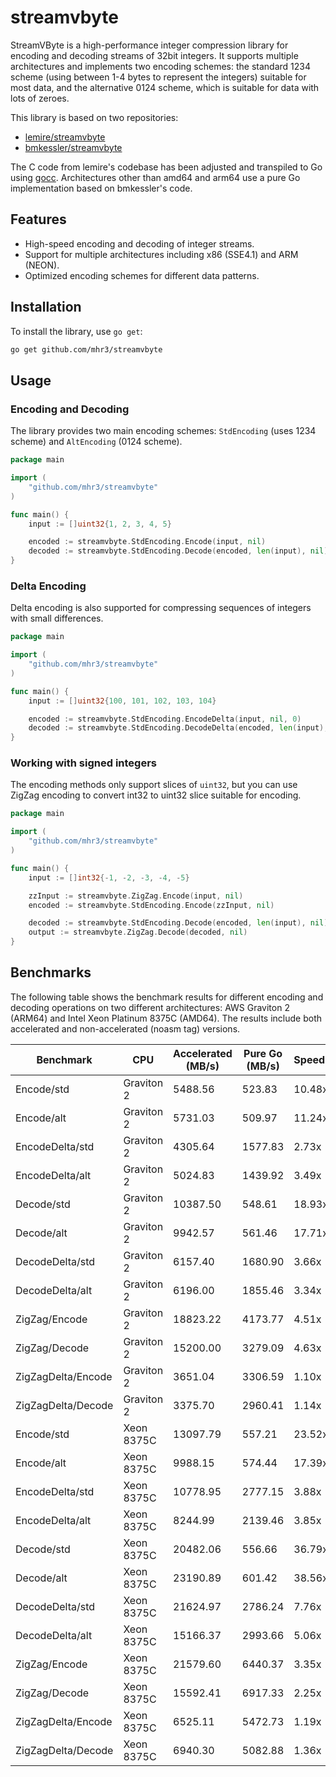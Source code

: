 # streamvbyte

StreamVByte is a high-performance integer compression library for encoding and decoding streams of 32bit integers. It supports multiple architectures and implements two encoding schemes: the standard 1234 scheme (using between 1-4 bytes to represent the integers) suitable for most data, and the alternative 0124 scheme, which is suitable for data with lots of zeroes.

This library is based on two repositories:

- [lemire/streamvbyte](https://github.com/lemire/streamvbyte)
- [bmkessler/streamvbyte](https://github.com/bmkessler/streamvbyte)

The C code from lemire's codebase has been adjusted and transpiled to Go using [gocc](https://github.com/mhr3/gocc). Architectures other than amd64 and arm64 use a pure Go implementation based on bmkessler's code.

## Features

- High-speed encoding and decoding of integer streams.
- Support for multiple architectures including x86 (SSE4.1) and ARM (NEON).
- Optimized encoding schemes for different data patterns.

## Installation

To install the library, use `go get`:

```sh
go get github.com/mhr3/streamvbyte
```

## Usage

### Encoding and Decoding

The library provides two main encoding schemes: `StdEncoding` (uses 1234 scheme) and `AltEncoding` (0124 scheme).

```go
package main

import (
	"github.com/mhr3/streamvbyte"
)

func main() {
	input := []uint32{1, 2, 3, 4, 5}

	encoded := streamvbyte.StdEncoding.Encode(input, nil)
	decoded := streamvbyte.StdEncoding.Decode(encoded, len(input), nil)
}
```

### Delta Encoding

Delta encoding is also supported for compressing sequences of integers with small differences.

```go
package main

import (
	"github.com/mhr3/streamvbyte"
)

func main() {
	input := []uint32{100, 101, 102, 103, 104}

	encoded := streamvbyte.StdEncoding.EncodeDelta(input, nil, 0)
	decoded := streamvbyte.StdEncoding.DecodeDelta(encoded, len(input), nil, 0)
}
```

### Working with signed integers

The encoding methods only support slices of `uint32`, but you can use ZigZag encoding to convert int32 to uint32 slice suitable for encoding.

```go
package main

import (
	"github.com/mhr3/streamvbyte"
)

func main() {
	input := []int32{-1, -2, -3, -4, -5}

	zzInput := streamvbyte.ZigZag.Encode(input, nil)
	encoded := streamvbyte.StdEncoding.Encode(zzInput, nil)

	decoded := streamvbyte.StdEncoding.Decode(encoded, len(input), nil)
	output := streamvbyte.ZigZag.Decode(decoded, nil)
}
```

## Benchmarks

The following table shows the benchmark results for different encoding and decoding operations on two different architectures: AWS Graviton 2 (ARM64) and Intel Xeon Platinum 8375C (AMD64). The results include both accelerated and non-accelerated (noasm tag) versions.

| Benchmark          | CPU        | Accelerated (MB/s) | Pure Go (MB/s) | Speedup |
| ------------------ | ---------- | ------------------ | -------------- | ------- |
| Encode/std         | Graviton 2 | 5488.56            | 523.83         | 10.48x  |
| Encode/alt         | Graviton 2 | 5731.03            | 509.97         | 11.24x  |
| EncodeDelta/std    | Graviton 2 | 4305.64            | 1577.83        | 2.73x   |
| EncodeDelta/alt    | Graviton 2 | 5024.83            | 1439.92        | 3.49x   |
| Decode/std         | Graviton 2 | 10387.50           | 548.61         | 18.93x  |
| Decode/alt         | Graviton 2 | 9942.57            | 561.46         | 17.71x  |
| DecodeDelta/std    | Graviton 2 | 6157.40            | 1680.90        | 3.66x   |
| DecodeDelta/alt    | Graviton 2 | 6196.00            | 1855.46        | 3.34x   |
| ZigZag/Encode      | Graviton 2 | 18823.22           | 4173.77        | 4.51x   |
| ZigZag/Decode      | Graviton 2 | 15200.00           | 3279.09        | 4.63x   |
| ZigZagDelta/Encode | Graviton 2 | 3651.04            | 3306.59        | 1.10x   |
| ZigZagDelta/Decode | Graviton 2 | 3375.70            | 2960.41        | 1.14x   |
| Encode/std         | Xeon 8375C | 13097.79           | 557.21         | 23.52x  |
| Encode/alt         | Xeon 8375C | 9988.15            | 574.44         | 17.39x  |
| EncodeDelta/std    | Xeon 8375C | 10778.95           | 2777.15        | 3.88x   |
| EncodeDelta/alt    | Xeon 8375C | 8244.99            | 2139.46        | 3.85x   |
| Decode/std         | Xeon 8375C | 20482.06           | 556.66         | 36.79x  |
| Decode/alt         | Xeon 8375C | 23190.89           | 601.42         | 38.56x  |
| DecodeDelta/std    | Xeon 8375C | 21624.97           | 2786.24        | 7.76x   |
| DecodeDelta/alt    | Xeon 8375C | 15166.37           | 2993.66        | 5.06x   |
| ZigZag/Encode      | Xeon 8375C | 21579.60           | 6440.37        | 3.35x   |
| ZigZag/Decode      | Xeon 8375C | 15592.41           | 6917.33        | 2.25x   |
| ZigZagDelta/Encode | Xeon 8375C | 6525.11            | 5472.73        | 1.19x   |
| ZigZagDelta/Decode | Xeon 8375C | 6940.30            | 5082.88        | 1.36x   |
